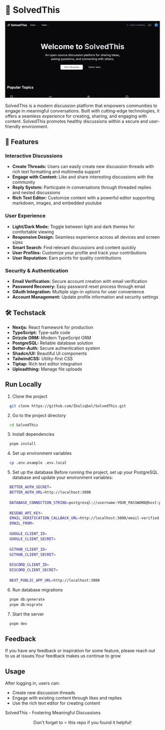 # 🚀 SolvedThis

![App Screenshoot](/public/home.png)

SolvedThis is a modern discussion platform that empowers communities to engage in meaningful conversations. Built with cutting-edge technologies, it offers a seamless experience for creating, sharing, and engaging with content. SolvedThis promotes healthy discussions within a secure and user-friendly environment.

## 🚀 Features

### Interactive Discussions

- **Create Threads:** Users can easily create new discussion threads with rich text formatting and multimedia support
- **Engage with Content:** Like and share interesting discussions with the community
- **Reply System:** Participate in conversations through threaded replies and nested discussions
- **Rich Text Editor:** Customize content with a powerful editor supporting markdown, images, and embedded youtube

### User Experience

- **Light/Dark Mode:** Toggle between light and dark themes for comfortable viewing
- **Responsive Design:** Seamless experience across all devices and screen sizes
- **Smart Search:** Find relevant discussions and content quickly
- **User Profiles:** Customize your profile and track your contributions
- **User Reputation:** Earn points for quality contributions

### Security & Authentication

- **Email Verification:** Secure account creation with email verification
- **Password Recovery:** Easy password reset process through email
- **OAuth Integration:** Multiple sign-in options for user convenience
- **Account Management:** Update profile information and security settings

## 🛠 Techstack

- **Nextjs:** React framework for production
- **TypeScript:** Type-safe code
- **Drizzle ORM:** Modern TypeScript ORM
- **PostgreSQL:** Reliable database solution
- **Better-Auth:** Secure authentication system
- **Shadcn/UI:** Beautiful UI components
- **TailwindCSS:** Utility-first CSS
- **Tiptap:** Rich text editor integration
- **Uploadthing:** Manage file uploads

## Run Locally

1. Clone the project

```bash
  git clone https://github.com/Ibaliqbal/SolvedThis.git
```

2. Go to the project directory

```bash
  cd SolvedThis
```

3. Install dependencies

```bash
  pnpm install
```

4. Set up environment variables

```bash
  cp .env.example .env.local
```

5. Set up the database
   Before running the project, set up your PostgreSQL database and update your environment variables:

```bash
  BETTER_AUTH_SECRET=
  BETTER_AUTH_URL=http://localhost:3000

  DATABASE_CONNECTION_STRING=postgresql://username:YOUR_PASSWORD@host:port/dbname

  RESEND_API_KEY=
  EMAIL_VERIFICATION_CALLBACK_URL=http://localhost:3000/email-verified
  EMAIL_FROM=

  GOOGLE_CLIENT_ID=
  GOOGLE_CLIENT_SECRET=

  GITHUB_CLIENT_ID=
  GITHUB_CLIENT_SECRET=

  DISCORD_CLIENT_ID=
  DISCORD_CLIENT_SECRET=

  NEXT_PUBLIC_APP_URL=http://localhost:3000
```

6. Run database migrations

```bash
  pnpm db:generate
  pnpm db:migrate
```

7. Start the server

```bash
  pnpm dev
```

## Feedback

If you have any feedback or inspiration for some feature, please reach out to us at issues.Your feedback makes us continue to grow

## Usage

After logging in, users can:

- Create new discussion threads
- Engage with existing content through likes and replies
- Use the rich text editor for creating content

SolvedThis - Fostering Meaningful Discussions

<div align="center">Don't forget to ⭐ this repo if you found it helpful!</div>
